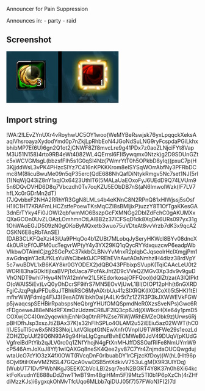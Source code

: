 Announcer for Pain Suppression

Announces in:
	- party
	- raid

## Screenshot

![](https://github.com/niklasdotnet/weakauras/blob/main/items/solace_of_the_defeated_tracker/solace_of_the_defeated_tracker.jpg?raw=true)

## Import string

!WA:2!LEvZYnUXr4vRoyhwUC5OY1woo(WeMYBeRswjsk76yxLpqqckXeksAaqlVhsroayaXydodYmd0p7nZkjLpRhbEoN4JGoNdSuLNG9ryFcspdaPGiLkhxbhibMP7E(6U)6gn2Q1ot2jCNWF8Zf8mvcLre9g41PDx7z0aoZLNjciFYt8VapM3U51N158)4rto9RB4eWt4I)82WL4QErrsI6F)I5ywqmx0Ntzk)g2D9SDUnGZtc5xWCVGMsgL(bbzsfFIh5s1G0qSI4Nz(7WmrYtT0h5OPkbD8yIq((pxuC7p(H3KjjddWsL3vPK4PHzcSIYz7C416nKPKKKrom8eISYSqWOrrAbfNy3PFRbDCmc8M(8licuBwuMe09n5qP35erc(QdE688NhQafDiNtykRmgv5Nc7set1NJ(5rl(1(NqWjQ43iZ8nY1xqIOx6423UthlT6(5MALaUaEOxoFyJ6UEdD9Q74LVUm95n6DQvDVHD6D8q7Vbczdh0Tv7oqKZU5EObDB7nS(aN6ImwoIWzk(IF7LV7hfLXc0rGDrMn2dT)(7JQvbbxF2NHA2RRhYR3GgN8LMLs4b4eKNnC8N2RPnQ81xHIWjssj5sOsfH1IlC1HT7KRAFmLHCZstfePoewTKsMqCZI8sBMljixP)uzzY8T1OfTgaKKesGA3dnErTYky4Fi0JOWl2qbfwmMO6BszpGcFXMNGg2DbIZdFchC0gAKUMXxQXaGCOn0UvZLOAzLOmhmnCtLAlBB2z37lCFSqD1dk8XqDA6URs097yx31g1OhWAoEGJD509zN0gOKoByMQxetb3wuo75uVDteAt8vvVrzb7dK3x9qcA2OSKN6E8qRbTAnSE)(DAB3CLKFQeXzi43iUa9PHqOo4b1ZUBt7MLobqJySeryHKWcl8BYv08dncX4k0URizFfOJPM0ucTegvrWP(yY4y3YX29KQ1qQycRYYdxquzcwP6eadpWbVIkbwDTAimlCjzg2SGcPxC37kkbCLBNvYvMnxR2plqbCJqseolrHcIXmgjPm1awGdnqinY3cIUfKLsYuWsCibek0JCPREhEVhAwtA0sNmhzlH4dlzz38rdVpY5c7wuBDVL1xB6KAY8kr0GYODEX2)dQBO43PFbixpSVupK(TqiCAAcLeU0t2WORI83haGDkItljlxaBVPj1xUaca7PofAkJht2D9cVVeQZMGv3Xp3dv9v9guDVhONDT9whI7Hyu4N1YA12mVw21L5KEdorkosajOFFQoo))dQlZt(za(A3lQIPktO(oWAIS5iEv)LvQ0yOhDcrSF9ifrS7MN5EOvVjUwL1Bl(O(OP12pHh(t6nGXRDFgiCJzqPqIuPFDu8uJTBhkRSC6MyAiXrbUu41zSIXRQK(lXGlCoXl)5t5HK)1tElmfhrWWjFdmlg4F)J3(9esADWIbkhDai(A4LKr5t7z1ZZR3P3kJXWWEVkFGWp5jwaqcspSEHBirRpabspsNeQbrgYHUfOMQSpmdNeR0XzsSveNPs)Gwc6RrFDgoeweJ88eNNdRFXmOzUdzmCR8JF2IQ3cp6Jd((XWlkzH(Xe64y1pmD5COXwjCC4)0m2yqcwkhjEnNrGq0tnRPNZse7RWjWRhEMZeObk9z)Urws6RjpBHDfhJsp3xszJtiZBAx37K)s32hFIhSPLo4OLAM2u52iEEiu5az02WWT(hC0l(IJE5uTl5cw8x5N3S3NojLlutVGlcptGtNEwXnfr0VnpIU9TW8FWe29s1eozLdZOHZDpUJf29Q6N93A9g94HaLIgCgnufBvhECMWeB0JdV49DUqV(pKUdGVgfreiBdPtYib2qJLV0rc0q1ZNfYhojN4gFtXnMHJffDSSOafRIFe8NmUYmW9cP546AmJoXuJ8Yf)1wlQAXGq8neSK4Qee2yv87C7Yr4ZnjmdaOUCQwgdujwtaUcO7cYIO3zX4fXlOWT(RVcqDnF0rlbuabDY1rCFjzcKfDoy))W(hL(Hlt96p6OjvI9tiHXwVMZNSL47GQcA0vwDSB5ntXdkivV753uLgM(X9R3UlYDq)(WubUT71DvfPWbNKgJ3EEK(CbVciLB)2sqr7eoN2BGRT4Y8K37n0h8Xi64kcktFoKvudnYE688uDdZhwT1wBT9m4BgiHMm5F)9Mtz5Tl0b1P6pXzCh(4rZHfdiMzzKJs)i6ygxqkOhMvTfcUqo6MLbb7qiDUJ05f7)57FWoN)F(2)7d
